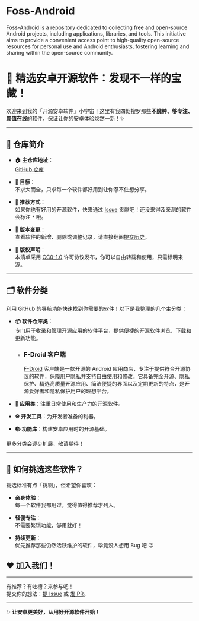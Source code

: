 # Foss-Android
Foss-Android is a repository dedicated to collecting free and open-source Android projects, including applications, libraries, and tools. This initiative aims to provide a convenient access point to high-quality open-source resources for personal use and Android enthusiasts, fostering learning and sharing within the open-source community.
# 🚀 精选安卓开源软件：发现不一样的宝藏！  

欢迎来到我的「开源安卓软件」小宇宙！这里有我四处搜罗那些**不臃肿、够专注、颜值在线**的软件，保证让你的安卓体验焕然一新！✨  

---

## 📂 仓库简介

- **🏠 主仓库地址**：  
  [GitHub 仓库](https://github.com/Gingtin/Foss-Android)  

- **🎯 目标**：  
  不求大而全，只求每一个软件都好用到让你忍不住想分享。  

- **🙌 推荐方式**：  
  如果你也有好用的开源软件，快来通过 [Issue](https://github.com/Gingtin/Foss-Android/issues) 贡献吧！还没来得及亲测的软件会标注 `*` 哦。  

- **🔄 版本变更**：  
  查看软件的新增、删除或调整记录，请直接翻阅[提交历史](https://github.com/Gingtin/Foss-Android/commits/main)。  

- **📜 版权声明**：  
  本清单采用 [CC0-1.0](https://creativecommons.org/publicdomain/zero/1.0/) 许可协议发布，你可以自由转载和使用，只需标明来源。  


---

## 🗂️ 软件分类

利用 GitHub 的导航功能快速找到你需要的软件！以下是我整理的几个主分类：  

- **📦 软件仓库类**：  
  专门用于收录和管理开源应用的软件平台，提供便捷的开源软件浏览、下载和更新功能。  
  - ### F-Droid 客户端 ###  
     [F-Droid](https://f-droid.org) 客户端是一款开源的 Android 应用商店，专注于提供符合开源协议的软件，保障用户隐私并支持自由使用和修改。它具备完全开源、隐私保护、精选高质量开源应用、简洁便捷的界面以及定期更新的特点，是开源爱好者和隐私保护用户的理想平台。
  
- **📱 应用类**：注重日常使用和生产力的开源软件。
 
- **⚙️ 开发工具**：为开发者准备的利器。
 
- **📚 功能库**：构建安卓应用时的开源基础。  

更多分类会逐步扩展，敬请期待！  

---


## 🧐 如何挑选这些软件？

挑选标准有点「挑剔」，但希望你喜欢：  

- **亲身体验**：  
  每一个软件我都用过，觉得值得推荐才列入。  

- **轻便专注**：  
  不需要繁琐功能，够用就好！  

- **持续更新**：  
  优先推荐那些仍然活跃维护的软件，毕竟没人想用 Bug 吧 😉  
## ❤️ 加入我们！

---
有推荐？有吐槽？来参与吧！  
提交你的想法：[提 Issue](https://github.com/Gingtin/Foss-Android/issues) 或 [发 PR](https://github.com/Gingtin/Foss-Android/pulls)。  

---

✨ **让安卓更美好，从用好开源软件开始！**
